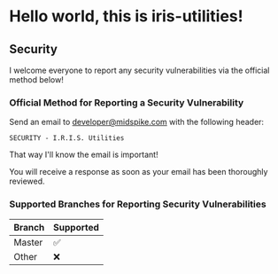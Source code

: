 # Hello world, this is iris-utilities!

## Security

I welcome everyone to report any security vulnerabilities via the official method below!

### Official Method for Reporting a Security Vulnerability

Send an email to [developer@midspike.com](mailto:developer@midspike.com) with the following header:
```
SECURITY - I.R.I.S. Utilities
```
That way I'll know the email is important!

You will receive a response as soon as your email has been thoroughly reviewed.

### Supported Branches for Reporting Security Vulnerabilities

| Branch | Supported          |
|--------|--------------------|
| Master | :white_check_mark: |
| Other  | :x:                |
